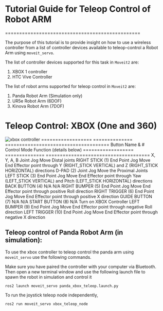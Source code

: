 # Tutorial Guide for Teleop Control of Robot ARM
================================================

The purpose of this tutorial is to provide insight on how to use a wireless controller from a list of controller devices available to teleop-control a Robot Arm using `moveit_servo`.

The list of controller devices supported for this task in `Moveit2` are:
1. XBOX 1 controller
2. HTC Vive Controller

The list of robot arms supported for teleop control in `Moveit2` are:
1. Panda Robot Arm (Simulation only)
2. UR5e Robot Arm (6DOF)
3. Kinova Robot Arm (7DOF)

# Teleop Control: XBOX (One and 360)

![xbox controller](https://support.xbox.com/en-US/help/xbox-360/accessories/controllers)
================== ============== =====================================
Button Name & #    Control Mode   Function (details below)
================== ============== =====================================
X, Y, A, B         Joint Jog      Move Distal joints
RIGHT STICK   (1)  End Point Jog  Move End Effector point through
                                  Y (RIGHT_STICK VERTICAL) and Z 
                                  (RIGHT_STICK HORIZONTAL) directions
D-PAD         (2)  Joint Jog      Move the Proximal Joints 
LEFT STICK    (3)  End Point Jog  Move End Effector point through
                                  Yaw (LEFT_STICK VERTICAL) and Pitch
                                  (LEFT_STICK HORIZONTAL) directions
BACK BUTTON   (4)  N/A            N/A
RIGHT BUMPER  (5)  End Point Jog  Move End Effector point through
                                  positive Roll direction
RIGHT TRIGGER (6)  End Point Jog  Move End Effector point through
                                  positive X direction
GUIDE BUTTON  (7)  N/A            N/A
START BUTTON  (8)  N/A            Turn on XBOX Controller
LEFT BUMPER   (9)  End Point Jog  Move End Effector point through
                                  negative Roll direction
LEFT TRIGGER  (10) End Point Jog  Move End Effector point through
                                  negative X direction


## Teleop control of Panda Robot Arm (in simulation):
To use the xbox controller to teleop control the panda arm using `moveit_servo` use the following commands.

Make sure you have paired the controller with your computer via Bluetooth. Then open a new terminal window and use the following launch file to spawn the robot in simulation and control it

```
ros2 launch moveit_servo panda_xbox_teleop.launch.py
```

To run the joystick teleop node independently,

```
ros2 run moveit_servo xbox_teleop_node
```
